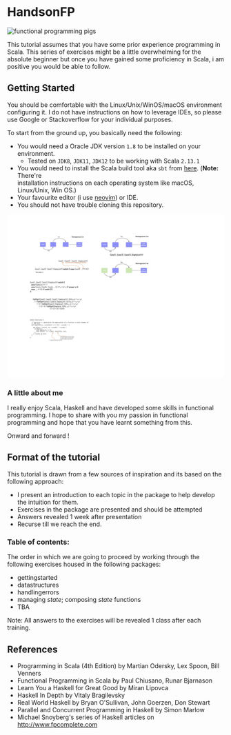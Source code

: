 # HandsonFP

![functional programming pigs](./imgs/fppigs.jpeg)

This tutorial assumes that you have some prior experience programming in Scala.
This series of exercises might be a little overwhelming for the absolute
beginner but once you have gained some proficiency in Scala, i am positive you
would be able to follow.

## Getting Started

You should be comfortable with the Linux/Unix/WinOS/macOS environment
configuring it. I do not have instructions on how to leverage IDEs, so please
use Google or Stackoverflow for your individual purposes.

To start from the ground up, you basically need the following:
- You would need a Oracle JDK version `1.8` to be installed on your environment.
  - Tested on `JDK8`, `JDK11`, `JDK12` to be working with Scala `2.13.1`
- You would need to install the Scala build tool aka `sbt` from
  [here](https://www.scala-sbt.org/1.x/docs/Setup.html). (**Note:** There're  
  installation instructions on each operating system like macOS, Linux/Unix,
  Win OS.)
- Your favourite editor (i use [neovim](https://neovim.io/)) or IDE.
- You should not have trouble cloning this repository.

![sample](./imgs/sample.jpeg)

### A little about me

I really enjoy Scala, Haskell and have developed some skills in functional
programming. I hope to share with you my passion in functional programming and
hope that you have learnt something from this.

Onward and forward !

## Format of the tutorial

This tutorial is drawn from a few sources of inspiration and its based on the
following approach:
- I present an introduction to each topic in the package to help develop the
  intuition for them.
- Exercises in the package are presented and should be attempted
- Answers revealed 1 week after presentation
- Recurse till we reach the end.

### Table of contents:

The order in which we are going to proceed by working through the following
exercises housed in the following packages:

- gettingstarted
- datastructures
- handlingerrors
- managing _state_; composing _state_ functions
- TBA

Note: All answers to the exercises will be revealed 1 class after each training.

## References

- Programming in Scala (4th Edition) by Martian Odersky, Lex Spoon, Bill
  Venners
- Functional Programming in Scala by Paul Chiusano, Runar Bjarnason
- Learn You a Haskell for Great Good by Miran Lipovca
- Haskell In Depth by Vitaly Bragilevsky
- Real World Haskell by Bryan O'Sullivan, John Goerzen, Don Stewart
- Parallel and Concurrent Programming in Haskell by Simon Marlow
- Michael Snoyberg's series of Haskell articles on http://www.fpcomplete.com

